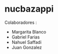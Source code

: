 # nucbazappi

Colaboradores : 

- Margarita Blanco
- Gabriel Farias
- Nahuel Saffadi
- Juan Gonzalez
